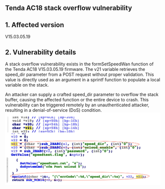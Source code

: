 ## Tenda AC18 stack overflow vulnerability

## 1. Affected version
V15.03.05.19

## 2. Vulnerability details
  A stack overflow vulnerability exists in the formSetSpeedWan function of the Tenda AC18 V15.03.05.19 firmware. The v21 variable retrieves the speed_dir parameter from a POST request without proper validation. This value is directly used as an argument in a sprintf function to populate a local variable on the stack.

An attacker can supply a crafted speed_dir parameter to overflow the stack buffer, causing the affected function or the entire device to crash. This vulnerability can be triggered remotely by an unauthenticated attacker, resulting in a denial-of-service (DoS) condition.
   ![My Image](4.png)

